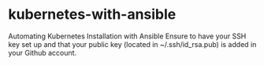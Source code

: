# kubernetes-with-ansible
Automating Kubernetes Installation with Ansible
Ensure to have your SSH key set up and that your public key (located in ~/.ssh/id_rsa.pub) is added in your Github account.
